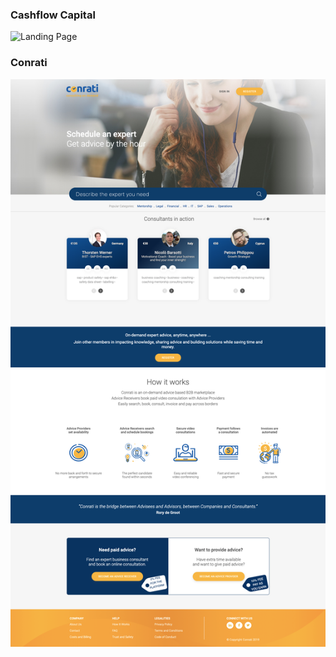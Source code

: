 ### Cashflow Capital
![Landing Page](./Cashflow_Capital_Landing_Page.png)

### Conrati
![Landing Page](./Conrati_Landing_Page.png)

